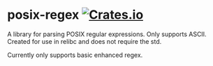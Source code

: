 # posix-regex [![Crates.io](https://img.shields.io/crates/v/posix-regex.svg)](https://crates.io/crates/posix-regex)

A library for parsing POSIX regular expressions. Only supports ASCII.  Created
for use in relibc and does not require the std.

Currently only supports basic enhanced regex.
